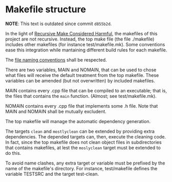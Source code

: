 Makefile structure
==================

**NOTE**: This text is outdated since commit `d855b2d`.

In the light of
[Recursive Make Considered Harmful](http://aegis.sourceforge.net/auug97.pdf),
the makefiles of this project are not recursive.
Instead, the top make file (the file ./makefile)
includes other makefiles (for instance test/makefile.mk).
Some conventions ease this integration
while mantaining different build rules for each makefile.

The [file naming conventions](naming_conventions.md) shall be respected.

There are two variables,
MAIN and NOMAIN,
that can be used to chose what files will receive the default treatment
from the top makefile.
These variables can be amended (but not overwritten) by included makefiles.

MAIN contains every .cpp file that can be compiled to an executable;
that is, the files that contains the `main` function.
(Almost; see test/makefile.mk).

NOMAIN contains every .cpp file that implements some .h file.
Note that MAIN and NOMAIN shall be mutually excludent.

The top makefile will manage the automatic dependency generation.

The targets `clean` and `mostlyclean` can be extended
by providing extra dependencies.
The depended targets can, then, execute the cleaning code.
In fact, since the top makefile does not clean object files
in subdirectories that contains makefiles,
at lest the `moslyclean` target must be extended to do this.

To avoid name clashes, any extra target or variable
must be prefixed by the name of the makefile's directory.
For instance, test/makefile defines the variable TESTSRC
and the target test-clean.
